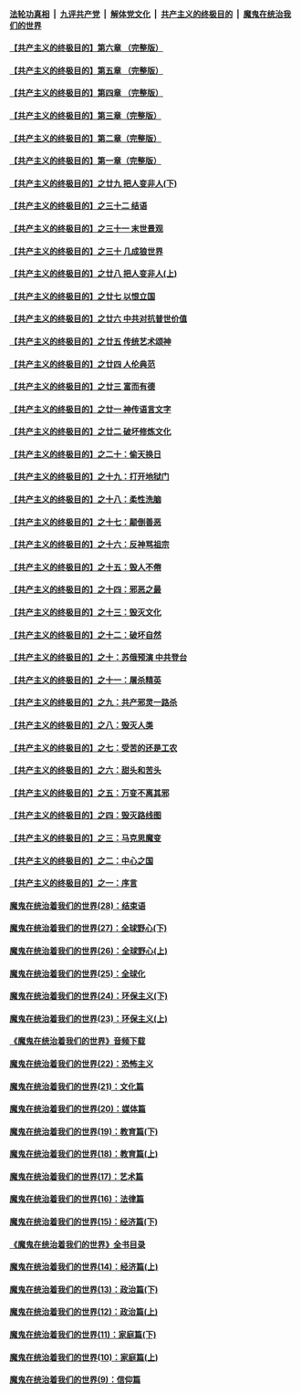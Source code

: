 ####  [法轮功真相](../../../../basic/blob/master/README.md?t=06291731) &nbsp;|&nbsp; [九评共产党](../../../../9ping.md/blob/master/README.md?t=06291731) &nbsp;|&nbsp; [解体党文化](../../../../jtdwh.md/blob/master/README.md?t=06291731)  &nbsp;|&nbsp; [共产主义的终极目的](../../../../gczydzjmd.md/blob/master/README.md?t=06291731) &nbsp;|&nbsp; [魔鬼在统治我们的世界](../../../../mgztzwmdsj.md/blob/master/README.md?t=06291731) 

#### [【共产主义的终极目的】第六章 （完整版）](../pages/nsc422/n11428913.md?t=06291731) 

#### [【共产主义的终极目的】第五章 （完整版）](../pages/nsc422/n11428912.md?t=06291731) 

#### [【共产主义的终极目的】第四章 （完整版）](../pages/nsc422/n11428907.md?t=06291731) 

#### [【共产主义的终极目的】第三章（完整版）](../pages/nsc422/n11428848.md?t=06291731) 

#### [【共产主义的终极目的】第二章（完整版）](../pages/nsc422/n11428831.md?t=06291731) 

#### [【共产主义的终极目的】第一章（完整版）](../pages/nsc422/n11417651.md?t=06291731) 

#### [【共产主义的终极目的】之廿九 把人变非人(下)](../pages/nsc422/n11344140.md?t=06291731) 

#### [【共产主义的终极目的】之三十二 结语](../pages/nsc422/n11360535.md?t=06291731) 

#### [【共产主义的终极目的】之三十一 末世景观](../pages/nsc422/n11351129.md?t=06291731) 

#### [【共产主义的终极目的】之三十 几成狼世界](../pages/nsc422/n11348280.md?t=06291731) 

#### [【共产主义的终极目的】之廿八 把人变非人(上)](../pages/nsc422/n11340492.md?t=06291731) 

#### [【共产主义的终极目的】之廿七 以恨立国](../pages/nsc422/n11336944.md?t=06291731) 

#### [【共产主义的终极目的】之廿六 中共对抗普世价值](../pages/nsc422/n11324785.md?t=06291731) 

#### [【共产主义的终极目的】之廿五 传统艺术颂神](../pages/nsc422/n11296396.md?t=06291731) 

#### [【共产主义的终极目的】之廿四 人伦典范](../pages/nsc422/n11296397.md?t=06291731) 

#### [【共产主义的终极目的】之廿三 富而有德](../pages/nsc422/n11283598.md?t=06291731) 

#### [【共产主义的终极目的】之廿一 神传语言文字](../pages/nsc422/n11263265.md?t=06291731) 

#### [【共产主义的终极目的】之廿二 破坏修炼文化](../pages/nsc422/n11245728.md?t=06291731) 

#### [【共产主义的终极目的】之二十：偷天换日](../pages/nsc422/n11238846.md?t=06291731) 

#### [【共产主义的终极目的】之十九：打开地狱门](../pages/nsc422/n11206376.md?t=06291731) 

#### [【共产主义的终极目的】之十八：柔性洗脑](../pages/nsc422/n11199994.md?t=06291731) 

#### [【共产主义的终极目的】之十七：颠倒善恶](../pages/nsc422/n11179782.md?t=06291731) 

#### [【共产主义的终极目的】之十六：反神骂祖宗](../pages/nsc422/n11166798.md?t=06291731) 

#### [【共产主义的终极目的】之十五：毁人不倦](../pages/nsc422/n11166792.md?t=06291731) 

#### [【共产主义的终极目的】之十四：邪恶之最](../pages/nsc422/n11150249.md?t=06291731) 

#### [【共产主义的终极目的】之十三：毁灭文化](../pages/nsc422/n11135227.md?t=06291731) 

#### [【共产主义的终极目的】之十二：破坏自然](../pages/nsc422/n11135214.md?t=06291731) 

#### [【共产主义的终极目的】之十：苏俄预演 中共登台](../pages/nsc422/n11118424.md?t=06291731) 

#### [【共产主义的终极目的】之十一：屠杀精英](../pages/nsc422/n11118442.md?t=06291731) 

#### [【共产主义的终极目的】之九：共产邪灵一路杀](../pages/nsc422/n11114139.md?t=06291731) 

#### [【共产主义的终极目的】之八：毁灭人类](../pages/nsc422/n11108503.md?t=06291731) 

#### [【共产主义的终极目的】之七：受苦的还是工农](../pages/nsc422/n11101809.md?t=06291731) 

#### [【共产主义的终极目的】之六：甜头和苦头](../pages/nsc422/n11096971.md?t=06291731) 

#### [【共产主义的终极目的】之五：万变不离其邪](../pages/nsc422/n11091285.md?t=06291731) 

#### [【共产主义的终极目的】之四：毁灭路线图](../pages/nsc422/n11086284.md?t=06291731) 

#### [【共产主义的终极目的】之三：马克思魔变](../pages/nsc422/n11061941.md?t=06291731) 

#### [【共产主义的终极目的】之二：中心之国](../pages/nsc422/n11047728.md?t=06291731) 

#### [【共产主义的终极目的】之一：序言](../pages/nsc422/n11086077.md?t=06291731) 

#### [魔鬼在统治着我们的世界(28)：结束语](../pages/nsc422/n10936246.md?t=06291731) 

#### [魔鬼在统治着我们的世界(27)：全球野心(下)](../pages/nsc422/n10928319.md?t=06291731) 

#### [魔鬼在统治着我们的世界(26)：全球野心(上)](../pages/nsc422/n10900318.md?t=06291731) 

#### [魔鬼在统治着我们的世界(25)：全球化](../pages/nsc422/n10788205.md?t=06291731) 

#### [魔鬼在统治着我们的世界(24)：环保主义(下)](../pages/nsc422/n10695307.md?t=06291731) 

#### [魔鬼在统治着我们的世界(23)：环保主义(上)](../pages/nsc422/n10688613.md?t=06291731) 

#### [《魔鬼在统治着我们的世界》音频下载](../pages/nsc422/n10635553.md?t=06291731) 

#### [魔鬼在统治着我们的世界(22)：恐怖主义](../pages/nsc422/n10614727.md?t=06291731) 

#### [魔鬼在统治着我们的世界(21)：文化篇](../pages/nsc422/n10597706.md?t=06291731) 

#### [魔鬼在统治着我们的世界(20)：媒体篇](../pages/nsc422/n10586579.md?t=06291731) 

#### [魔鬼在统治着我们的世界(19)：教育篇(下)](../pages/nsc422/n10564808.md?t=06291731) 

#### [魔鬼在统治着我们的世界(18)：教育篇(上)](../pages/nsc422/n10526970.md?t=06291731) 

#### [魔鬼在统治着我们的世界(17)：艺术篇](../pages/nsc422/n10499093.md?t=06291731) 

#### [魔鬼在统治着我们的世界(16)：法律篇](../pages/nsc422/n10485969.md?t=06291731) 

#### [魔鬼在统治着我们的世界(15)：经济篇(下)](../pages/nsc422/n10469975.md?t=06291731) 

#### [《魔鬼在统治着我们的世界》全书目录](../pages/nsc422/n10464261.md?t=06291731) 

#### [魔鬼在统治着我们的世界(14)：经济篇(上)](../pages/nsc422/n10457370.md?t=06291731) 

#### [魔鬼在统治着我们的世界(13)：政治篇(下)](../pages/nsc422/n10448270.md?t=06291731) 

#### [魔鬼在统治着我们的世界(12)：政治篇(上)](../pages/nsc422/n10444576.md?t=06291731) 

#### [魔鬼在统治着我们的世界(11)：家庭篇(下)](../pages/nsc422/n10440961.md?t=06291731) 

#### [魔鬼在统治着我们的世界(10)：家庭篇(上)](../pages/nsc422/n10435448.md?t=06291731) 

#### [魔鬼在统治着我们的世界(9)：信仰篇](../pages/nsc422/n10432159.md?t=06291731) 

